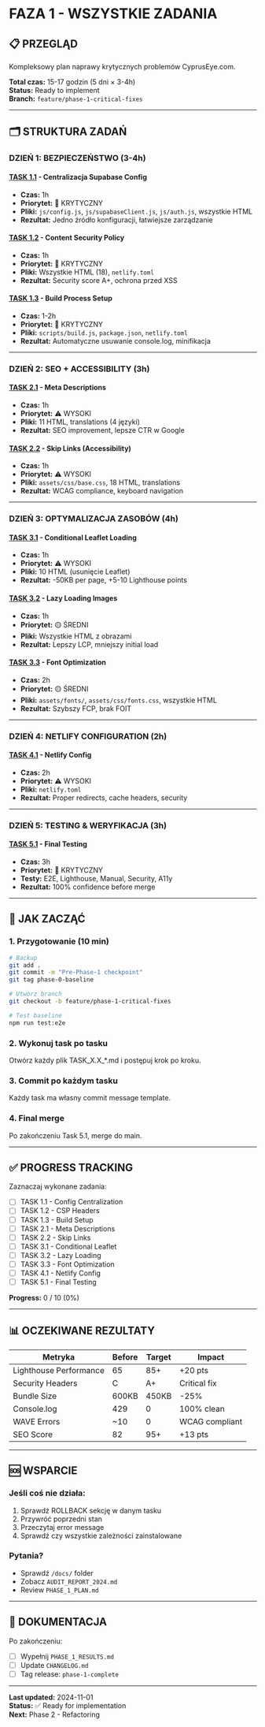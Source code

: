 # FAZA 1 - WSZYSTKIE ZADANIA

## 📋 PRZEGLĄD

Kompleksowy plan naprawy krytycznych problemów CyprusEye.com.

**Total czas:** 15-17 godzin (5 dni × 3-4h)  
**Status:** Ready to implement  
**Branch:** `feature/phase-1-critical-fixes`

---

## 🗂️ STRUKTURA ZADAŃ

### DZIEŃ 1: BEZPIECZEŃSTWO (3-4h)

#### [TASK 1.1](./TASK_1.1_CONFIG_CENTRALIZATION.md) - Centralizacja Supabase Config
- **Czas:** 1h
- **Priorytet:** 🔴 KRYTYCZNY
- **Pliki:** `js/config.js`, `js/supabaseClient.js`, `js/auth.js`, wszystkie HTML
- **Rezultat:** Jedno źródło konfiguracji, łatwiejsze zarządzanie

#### [TASK 1.2](./TASK_1.2_CSP_HEADERS.md) - Content Security Policy
- **Czas:** 1h
- **Priorytet:** 🔴 KRYTYCZNY
- **Pliki:** Wszystkie HTML (18), `netlify.toml`
- **Rezultat:** Security score A+, ochrona przed XSS

#### [TASK 1.3](./TASK_1.3_BUILD_SETUP.md) - Build Process Setup
- **Czas:** 1-2h
- **Priorytet:** 🔴 KRYTYCZNY
- **Pliki:** `scripts/build.js`, `package.json`, `netlify.toml`
- **Rezultat:** Automatyczne usuwanie console.log, minifikacja

---

### DZIEŃ 2: SEO + ACCESSIBILITY (3h)

#### [TASK 2.1](./TASK_2.1_META_DESCRIPTIONS.md) - Meta Descriptions
- **Czas:** 1h
- **Priorytet:** ⚠️ WYSOKI
- **Pliki:** 11 HTML, translations (4 języki)
- **Rezultat:** SEO improvement, lepsze CTR w Google

#### [TASK 2.2](./TASK_2.2_SKIP_LINKS.md) - Skip Links (Accessibility)
- **Czas:** 1h
- **Priorytet:** ⚠️ WYSOKI
- **Pliki:** `assets/css/base.css`, 18 HTML, translations
- **Rezultat:** WCAG compliance, keyboard navigation

---

### DZIEŃ 3: OPTYMALIZACJA ZASOBÓW (4h)

#### [TASK 3.1](./TASK_3.1_CONDITIONAL_LEAFLET.md) - Conditional Leaflet Loading
- **Czas:** 1h
- **Priorytet:** ⚠️ WYSOKI
- **Pliki:** 10 HTML (usunięcie Leaflet)
- **Rezultat:** -50KB per page, +5-10 Lighthouse points

#### [TASK 3.2](./TASK_3.2_LAZY_LOADING.md) - Lazy Loading Images
- **Czas:** 1h
- **Priorytet:** 🟡 ŚREDNI
- **Pliki:** Wszystkie HTML z obrazami
- **Rezultat:** Lepszy LCP, mniejszy initial load

#### [TASK 3.3](./TASK_3.3_FONT_OPTIMIZATION.md) - Font Optimization
- **Czas:** 2h
- **Priorytet:** 🟡 ŚREDNI
- **Pliki:** `assets/fonts/`, `assets/css/fonts.css`, wszystkie HTML
- **Rezultat:** Szybszy FCP, brak FOIT

---

### DZIEŃ 4: NETLIFY CONFIGURATION (2h)

#### [TASK 4.1](./TASK_4.1_NETLIFY_CONFIG.md) - Netlify Config
- **Czas:** 2h
- **Priorytet:** ⚠️ WYSOKI
- **Pliki:** `netlify.toml`
- **Rezultat:** Proper redirects, cache headers, security

---

### DZIEŃ 5: TESTING & WERYFIKACJA (3h)

#### [TASK 5.1](./TASK_5.1_FINAL_TESTING.md) - Final Testing
- **Czas:** 3h
- **Priorytet:** 🔴 KRYTYCZNY
- **Testy:** E2E, Lighthouse, Manual, Security, A11y
- **Rezultat:** 100% confidence before merge

---

## 🚀 JAK ZACZĄĆ

### 1. Przygotowanie (10 min)
```bash
# Backup
git add .
git commit -m "Pre-Phase-1 checkpoint"
git tag phase-0-baseline

# Utwórz branch
git checkout -b feature/phase-1-critical-fixes

# Test baseline
npm run test:e2e
```

### 2. Wykonuj task po tasku
Otwórz każdy plik TASK_X.X_*.md i postępuj krok po kroku.

### 3. Commit po każdym tasku
Każdy task ma własny commit message template.

### 4. Final merge
Po zakończeniu Task 5.1, merge do main.

---

## ✅ PROGRESS TRACKING

Zaznaczaj wykonane zadania:

- [ ] TASK 1.1 - Config Centralization
- [ ] TASK 1.2 - CSP Headers
- [ ] TASK 1.3 - Build Setup
- [ ] TASK 2.1 - Meta Descriptions
- [ ] TASK 2.2 - Skip Links
- [ ] TASK 3.1 - Conditional Leaflet
- [ ] TASK 3.2 - Lazy Loading
- [ ] TASK 3.3 - Font Optimization
- [ ] TASK 4.1 - Netlify Config
- [ ] TASK 5.1 - Final Testing

**Progress:** 0 / 10 (0%)

---

## 📊 OCZEKIWANE REZULTATY

| Metryka | Before | Target | Impact |
|---------|--------|--------|--------|
| Lighthouse Performance | 65 | 85+ | +20 pts |
| Security Headers | C | A+ | Critical fix |
| Bundle Size | 600KB | 450KB | -25% |
| Console.log | 429 | 0 | 100% clean |
| WAVE Errors | ~10 | 0 | WCAG compliant |
| SEO Score | 82 | 95+ | +13 pts |

---

## 🆘 WSPARCIE

### Jeśli coś nie działa:
1. Sprawdź ROLLBACK sekcję w danym tasku
2. Przywróć poprzedni stan
3. Przeczytaj error message
4. Sprawdź czy wszystkie zależności zainstalowane

### Pytania?
- Sprawdź `/docs/` folder
- Zobacz `AUDIT_REPORT_2024.md`
- Review `PHASE_1_PLAN.md`

---

## 📝 DOKUMENTACJA

Po zakończeniu:
- [ ] Wypełnij `PHASE_1_RESULTS.md`
- [ ] Update `CHANGELOG.md`
- [ ] Tag release: `phase-1-complete`

---

**Last updated:** 2024-11-01  
**Status:** ✅ Ready for implementation  
**Next:** Phase 2 - Refactoring

